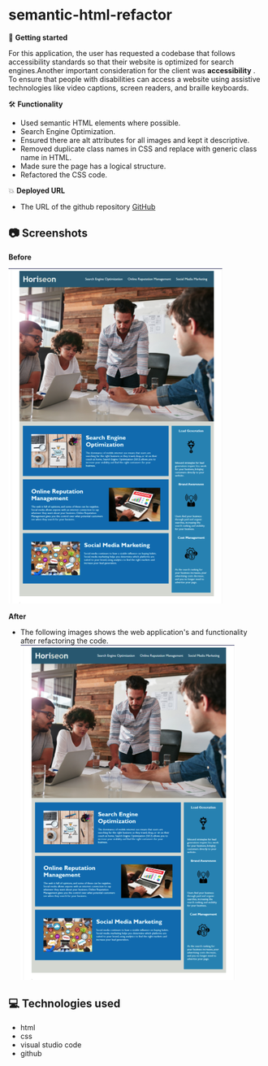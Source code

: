 # semantic-html-refactor

🏁 **Getting started**

For this application, the user has requested a codebase that follows accessibility standards
so that their website is optimized for search engines.Another important consideration for the client was **accessibility** . To ensure that people with disabilities can access a website using assistive technologies like video captions, screen readers, and braille keyboards.

🛠 **Functionality**

- Used semantic HTML elements where possible.
- Search Engine Optimization.
- Ensured there are alt attributes for all images and kept it descriptive.
- Removed duplicate class names in CSS and replace with generic class name in HTML.
- Made sure the page has a logical structure.
- Refactored the CSS code.

💥 **Deployed URL**

- The URL of the github repository [GitHub](https://estera09-ux.github.io/Semantic-Html-refactor/)

## 📷 Screenshots

**Before**

![project-screenshot](./assets/images/screenshots/before.png)

**After**

- The following images shows the web application's and functionality after refactoring the code.
  ![project-screenshot](./assets/images/screenshots/after.png)

## 💻 Technologies used

- html
- css
- visual studio code
- github
